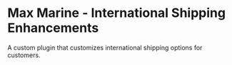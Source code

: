 # Max Marine - International Shipping Enhancements

A custom plugin that customizes international shipping options for customers.
